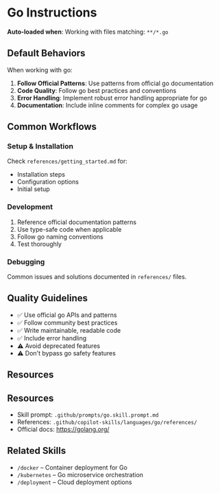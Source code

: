 # Go Instructions

**Auto-loaded when**: Working with files matching: `**/*.go`

## Default Behaviors

When working with go:

1. **Follow Official Patterns**: Use patterns from official go documentation
2. **Code Quality**: Follow go best practices and conventions
3. **Error Handling**: Implement robust error handling appropriate for go
4. **Documentation**: Include inline comments for complex go usage

## Common Workflows

### Setup & Installation

Check `references/getting_started.md` for:
- Installation steps
- Configuration options
- Initial setup

### Development

1. Reference official documentation patterns
2. Use type-safe code when applicable
3. Follow go naming conventions
4. Test thoroughly

### Debugging

Common issues and solutions documented in `references/` files.

## Quality Guidelines

- ✅ Use official go APIs and patterns
- ✅ Follow community best practices
- ✅ Write maintainable, readable code
- ✅ Include error handling
- ⚠️ Avoid deprecated features
- ⚠️ Don't bypass go safety features

## Resources

## Resources

- Skill prompt: `.github/prompts/go.skill.prompt.md`
- References: `.github/copilot-skills/languages/go/references/`
- Official docs: https://golang.org/

## Related Skills

- `/docker` – Container deployment for Go
- `/kubernetes` – Go microservice orchestration
- `/deployment` – Cloud deployment options
